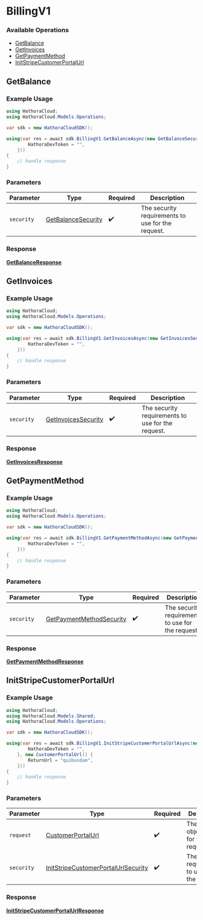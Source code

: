 # BillingV1

### Available Operations

* [GetBalance](#getbalance)
* [GetInvoices](#getinvoices)
* [GetPaymentMethod](#getpaymentmethod)
* [InitStripeCustomerPortalUrl](#initstripecustomerportalurl)

## GetBalance

### Example Usage

```csharp
using HathoraCloud;
using HathoraCloud.Models.Operations;

var sdk = new HathoraCloudSDK();

using(var res = await sdk.BillingV1.GetBalanceAsync(new GetBalanceSecurity() {
        HathoraDevToken = "",
    }))
{
    // handle response
}
```

### Parameters

| Parameter                                                           | Type                                                                | Required                                                            | Description                                                         |
| ------------------------------------------------------------------- | ------------------------------------------------------------------- | ------------------------------------------------------------------- | ------------------------------------------------------------------- |
| `security`                                                          | [GetBalanceSecurity](../../models/operations/GetBalanceSecurity.md) | :heavy_check_mark:                                                  | The security requirements to use for the request.                   |


### Response

**[GetBalanceResponse](../../models/operations/GetBalanceResponse.md)**


## GetInvoices

### Example Usage

```csharp
using HathoraCloud;
using HathoraCloud.Models.Operations;

var sdk = new HathoraCloudSDK();

using(var res = await sdk.BillingV1.GetInvoicesAsync(new GetInvoicesSecurity() {
        HathoraDevToken = "",
    }))
{
    // handle response
}
```

### Parameters

| Parameter                                                             | Type                                                                  | Required                                                              | Description                                                           |
| --------------------------------------------------------------------- | --------------------------------------------------------------------- | --------------------------------------------------------------------- | --------------------------------------------------------------------- |
| `security`                                                            | [GetInvoicesSecurity](../../models/operations/GetInvoicesSecurity.md) | :heavy_check_mark:                                                    | The security requirements to use for the request.                     |


### Response

**[GetInvoicesResponse](../../models/operations/GetInvoicesResponse.md)**


## GetPaymentMethod

### Example Usage

```csharp
using HathoraCloud;
using HathoraCloud.Models.Operations;

var sdk = new HathoraCloudSDK();

using(var res = await sdk.BillingV1.GetPaymentMethodAsync(new GetPaymentMethodSecurity() {
        HathoraDevToken = "",
    }))
{
    // handle response
}
```

### Parameters

| Parameter                                                                       | Type                                                                            | Required                                                                        | Description                                                                     |
| ------------------------------------------------------------------------------- | ------------------------------------------------------------------------------- | ------------------------------------------------------------------------------- | ------------------------------------------------------------------------------- |
| `security`                                                                      | [GetPaymentMethodSecurity](../../models/operations/GetPaymentMethodSecurity.md) | :heavy_check_mark:                                                              | The security requirements to use for the request.                               |


### Response

**[GetPaymentMethodResponse](../../models/operations/GetPaymentMethodResponse.md)**


## InitStripeCustomerPortalUrl

### Example Usage

```csharp
using HathoraCloud;
using HathoraCloud.Models.Shared;
using HathoraCloud.Models.Operations;

var sdk = new HathoraCloudSDK();

using(var res = await sdk.BillingV1.InitStripeCustomerPortalUrlAsync(new InitStripeCustomerPortalUrlSecurity() {
        HathoraDevToken = "",
    }, new CustomerPortalUrl() {
        ReturnUrl = "quibusdam",
    }))
{
    // handle response
}
```

### Parameters

| Parameter                                                                                             | Type                                                                                                  | Required                                                                                              | Description                                                                                           |
| ----------------------------------------------------------------------------------------------------- | ----------------------------------------------------------------------------------------------------- | ----------------------------------------------------------------------------------------------------- | ----------------------------------------------------------------------------------------------------- |
| `request`                                                                                             | [CustomerPortalUrl](../../models/shared/CustomerPortalUrl.md)                                         | :heavy_check_mark:                                                                                    | The request object to use for the request.                                                            |
| `security`                                                                                            | [InitStripeCustomerPortalUrlSecurity](../../models/operations/InitStripeCustomerPortalUrlSecurity.md) | :heavy_check_mark:                                                                                    | The security requirements to use for the request.                                                     |


### Response

**[InitStripeCustomerPortalUrlResponse](../../models/operations/InitStripeCustomerPortalUrlResponse.md)**

